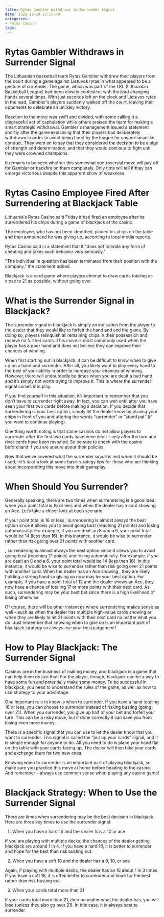 ```yaml
---
title: Rytas Gambler Withdraws in Surrender Signal
date: 2022-12-19 17:55:49
categories:
- Palms Casino
tags:
---
```



#  Rytas Gambler Withdraws in Surrender Signal

The Lithuanian basketball team Rytas Gambler withdrew their players from the court during a game against Lietuvos rytas in what appeared to be a gesture of surrender. The game, which was part of the LKL (Lithuanian Basketball League) had been closely contested, with the lead changing hands several times. With just seconds left on the clock and Lietuvos rytas in the lead, Gambler's players suddenly walked off the court, leaving their opponents to celebrate an unlikely victory.

Reaction to the move was swift and divided, with some calling it a disgraceful act of capitulation while others praised the team for making a smart strategic withdrawal. Gambler's management issued a statement shortly after the game explaining that their players had deliberately withdrawn in order to avoid being fined by the league for unsportsmanlike conduct. They went on to say that they considered the decision to be a sign of strength and determination, and that they would continue to fight until they were crowned champions.

It remains to be seen whether this somewhat controversial move will pay off for Gambler or backfire on them completely. Only time will tell if they can emerge victorious despite this apparent show of weakness.

#  Rytas Casino Employee Fired After Surrendering at Blackjack Table

Lithuania's Rytas Casino said Friday it had fired an employee after he surrendered his chips during a game of blackjack at the casino.

The employee, who has not been identified, placed his chips on the table and then announced he was giving up, according to local media reports.

Rytas Casino said in a statement that it "does not tolerate any form of cheating and takes such behavior very seriously."

"The individual in question has been terminated from their position with the company," the statement added.

Blackjack is a card game where players attempt to draw cards totaling as close to 21 as possible, without going over.

#  What is the Surrender Signal in Blackjack?

The surrender signal in blackjack is simply an indication from the player to the dealer that they would like to forfeit the hand and end the game. By doing so, players relinquish all remaining chips in their possession and receive no further cards. This move is most commonly used when the player has a poor hand and does not believe they can improve their chances of winning.

When first starting out in blackjack, it can be difficult to know when to give up on a hand and surrender. After all, you likely want to play every hand to the best of your ability in order to increase your chances of winning. However, there will undoubtedly be times when you are dealt a bad hand and it’s simply not worth trying to improve it. This is where the surrender signal comes into play.

If you find yourself in this situation, it’s important to remember that you don’t have to surrender right away. In fact, you can wait until after you have seen your first two cards before making a decision. If you decide that surrendering is your best option, simply let the dealer know by placing your chips in front of you and uttering the words “surrender” or “stand pat” (if you want to continue playing).

One thing worth noting is that some casinos do not allow players to surrender after the first two cards have been dealt – only after the turn and river cards have been revealed. So be sure to check with the casino beforehand if you are unsure about their policies.

Now that we’ve covered what the surrender signal is and when it should be used, let’s take a look at some basic strategy tips for those who are thinking about incorporating this move into their gameplay.

# When Should You Surrender?

Generally speaking, there are two times when surrendering is a good idea: when your point total is 16 or less and when the dealer has a card showing an Ace. Let’s take a closer look at each scenario.

If your point total is 16 or less , surrendering is almost always the best option since it allows you to avoid going bust (reaching 21 points) and losing automatically. For example, if you are dealt an 8 and a 6, your point total would be 14 (less than 16). In this instance, it would be wise to surrender rather than risk going over 21 points with another card.

, surrendering is almost always the best option since it allows you to avoid going bust (reaching 21 points) and losing automatically. For example, if you are dealt an 8 and a 6, your point total would be 14 (less than 16). In this instance, it would be wise to surrender rather than risk going over 21 points with another card. When the dealer has an Ace showing , they are likely holding a strong hand so giving up now may be your best option. For example, if you have a point total of 12 and the dealer shows an Ace, they now have a chance of totaling 17 or more points with their next card. As such, surrendering may be your best bet since there is a high likelihood of losing otherwise.

Of course, there will be other instances where surrendering makes sense as well – such as when the dealer has multiple high-value cards showing or when they are likely to hit 21 points with their next card no matter what you do. Just remember that knowing when to give up is an important part of blackjack strategy so always use your best judgement!

#  How to Play Blackjack: The Surrender Signal

Casinos are in the business of making money, and blackjack is a game that can help them do just that. For the player, though, blackjack can be a way to have some fun and potentially make some money. To be successful in blackjack, you need to understand the rules of the game, as well as how to use strategy to your advantage.

One important rule to know is when to surrender. If you have a hand totaling 16 or less, you can choose to surrender instead of risking busting (going over 21). When you surrender, you give up half of your bet and forfeit your turn. This can be a risky move, but if done correctly it can save you from losing even more money.

There is a specific signal that you can use to let the dealer know that you want to surrender. This signal is called the “put up your cards” signal, and it is simple enough for anyone to do. All you need to do is place your hand flat on the table with your cards facing up. The dealer will then take your cards and exchange them for two new ones.

Knowing when to surrender is an important part of playing blackjack, so make sure you practice this move at home before heading to the casino. And remember – always use common sense when playing any casino game!

#  Blackjack Strategy: When to Use the Surrender Signal

There are times when surrendering may be the best decision in blackjack. Here are three key times to use the surrender signal:

1. When you have a hard 16 and the dealer has a 10 or ace

If you are playing with multiple decks, the chances of the dealer getting blackjack are around 1 in 4. If you have a hard 16, it is better to surrender and hope for the best than risk busting out.

2. When you have a soft 18 and the dealer has a 9, 10, or ace

Again, if playing with multiple decks, the dealer has an 18 about 1 in 3 times. If you have a soft 18, it is often better to surrender and hope for the best rather than risk busting out.

3. When your cards total more than 21

If your cards total more than 21, then no matter what the dealer has, you will lose (unless they also go over 21). In this case, it is always best to surrender.